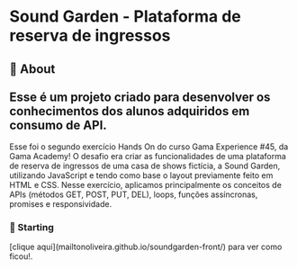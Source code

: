 <h1>Sound Garden - Plataforma de reserva de ingressos</h1>

<h2>🎯 About
<br>
<br>
Esse é um projeto criado para desenvolver os conhecimentos dos alunos adquiridos em consumo de API.</h2>

Esse foi o segundo exercício Hands On do curso Gama Experience #45, da Gama Academy! O desafio era criar as funcionalidades de uma plataforma de reserva de ingressos de uma casa de shows fictícia, a Sound Garden, utilizando JavaScript e tendo como base o layout previamente feito em HTML e CSS. Nesse exercício, aplicamos principalmente os conceitos de APIs (métodos GET, POST, PUT, DEL), loops, funções assíncronas, promises e responsividade. 
 
<h3>🏁 Starting</h3>
[clique aqui](mailtonoliveira.github.io/soundgarden-front/) para ver como ficou!.
 

